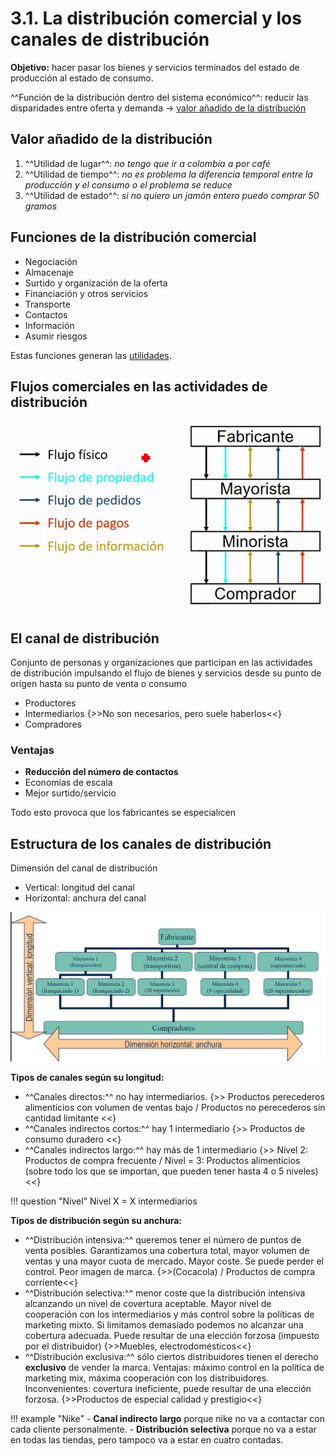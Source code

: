 # 3.1. La distribución comercial y los canales de distribución

**Objetivo:** hacer pasar los bienes y servicios terminados del estado de producción al estado de consumo.

^^Función de la distribución dentro del sistema económico^^: reducir las disparidades entre oferta y demanda → [valor añadido de la distribución](#valor-añadido-de-la-distribución)

## Valor añadido de la distribución

1. ^^Utilidad de lugar^^: *no tengo que ir a colombia a por café*
2. ^^Utilidad de tiempo^^: *no es problema la diferencia temporal entre la producción y el consumo o el problema se reduce*
3. ^^Utilidad de estado^^: *si no quiero un jamón entero puedo comprar 50 gramos*

## Funciones de la distribución comercial

- Negociación
- Almacenaje
- Surtido y organización de la oferta
- Financiación y otros servicios
- Transporte
- Contactos
- Información
- Asumir riesgos

Estas funciones generan las [utilidades](#valor-añadido-de-la-distribución).

## Flujos comerciales en las actividades de distribución

![img](../images/tema-3/flujos-comerciales-actividades-distribucion.png)

## El canal de distribución

Conjunto de personas y organizaciones que participan en las actividades de distribución impulsando el flujo de bienes y servicios desde su punto de origen hasta su punto de venta o consumo

- Productores
- Intermediarios {>>No son necesarios, pero suele haberlos<<}
- Compradores

### Ventajas

- **Reducción del número de contactos**
- Economías de escala
- Mejor surtido/servicio

Todo esto provoca que los fabricantes se especialicen

## Estructura de los canales de distribución

Dimensión del canal de distribución

- Vertical: longitud del canal
- Horizontal: anchura del canal

![img](../images/tema-3/estructura-canales-distribucion.png)

**Tipos de canales según su longitud:**

- ^^Canales directos:^^ no hay intermediarios. {>> Productos perecederos alimenticios con volumen de ventas bajo / Productos no perecederos sin cantidad limitante <<}
- ^^Canales indirectos cortos:^^ hay 1 intermediario {>> Productos de consumo duradero <<}
- ^^Canales indirectos largo:^^ hay más de 1 intermediario {>> Nivel 2: Productos de compra frecuente / Nivel = 3: Productos alimenticios (sobre todo los que se importan, que pueden tener hasta 4 o 5 niveles) <<}

!!! question "Nivel"
    Nivel X = X intermediarios

**Tipos de distribución según su anchura:**

- ^^Distribución intensiva:^^ queremos tener el número de puntos de venta posibles. Garantizamos una cobertura total, mayor volumen de ventas y una mayor cuota de mercado. Mayor coste. Se puede perder el control. Peor imagen de marca. {>>(Cocacola) / Productos de compra corriente<<}
- ^^Distribución selectiva:^^ menor coste que la distribución intensiva alcanzando un nivel de covertura aceptable. Mayor nivel de cooperación con los intermediarios y más control sobre la políticas de marketing mixto. Si limitamos demasiado podemos no alcanzar una cobertura adecuada. Puede resultar de una elección forzosa (impuesto por el distribuidor) {>>Muebles, electrodomésticos<<}
- ^^Distribución exclusiva:^^ sólo ciertos distribuidores tienen el derecho **exclusivo** de vender la marca. Ventajas: máximo control en la política de marketing mix, máxima cooperación con los distribuidores. Inconvenientes: covertura ineficiente, puede resultar de una elección forzosa. {>>Productos de especial calidad y prestigio<<}

!!! example "Nike"
    - **Canal indirecto largo** porque nike no va a contactar con cada cliente personalmente.
    - **Distribución selectiva** porque no va a estar en todas las tiendas, pero tampoco va a estar en cuatro contadas.
